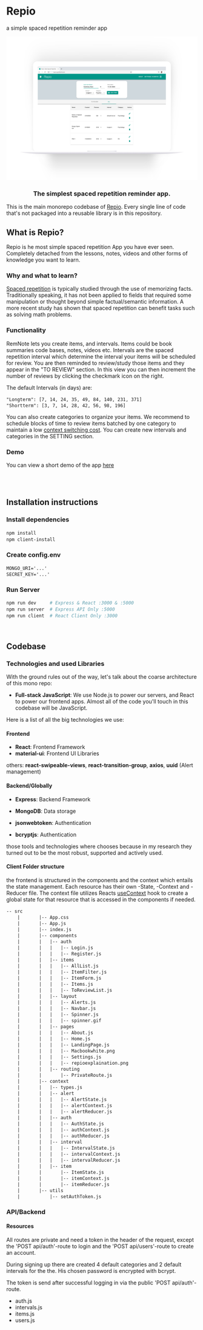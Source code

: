 # Repio

a simple spaced repetition reminder app

<div align="center">

[![Spectrum](./client/src/components/pages/Macbookwhite.png)](https://spectrum.chat)

### The simplest spaced repetition reminder app.

</div>

This is the main monorepo codebase of [Repio](https://repio.app). Every single line of code that's not packaged into a reusable library is in this repository.

## What is Repio?

Repio is he most simple spaced repetition App you have ever seen. Completely detached from the lessons, notes, videos and other forms of knowledge you want to learn.

### Why and what to learn?

[Spaced repetition](https://en.wikipedia.org/wiki/Spaced_repetition#:~:text=Spaced%20repetition%20is%20an%20evidence,exploit%20the%20psychological%20spacing%20effect.) is typically studied through the use of memorizing facts. Traditionally speaking, it has not been applied to fields that required some manipulation or thought beyond simple factual/semantic information. A more recent study has shown that spaced repetition can benefit tasks such as solving math problems.

### Functionality

RemNote lets you create items, and intervals. Items could be book summaries code bases, notes, videos etc. Intervals are the spaced repetition interval which determine the interval your items will be scheduled for review. You are then reminded to review/study those items and they appear in the "TO REVIEW" section. In this view you can then increment the number of reviews by clicking the checkmark icon on the right.

The default Intervals (in days) are:

```
"Longterm": [7, 14, 24, 35, 49, 84, 140, 231, 371]
"Shortterm": [3, 7, 14, 28, 42, 56, 98, 196]
```

You can also create categories to organize your items. We recommend to schedule blocks of time to review items batched by one category to maintain a low [context switching cost](https://www.psychologytoday.com/us/blog/brain-wise/201209/the-true-cost-multi-tasking). You can create new intervals and categories in the SETTING section.

### Demo

You can view a short demo of the app [here](https://www.youtube.com/watch?v=lfoa3N4uVyc)

<br>
<br>

## Installation instructions

### Install dependencies

```bash
npm install
npm client-install
```

### Create config.env

```
MONGO_URI='...'
SECRET_KEY='...'
```

### Run Server

```bash
npm run dev     # Express & React :3000 & :5000
npm run server  # Express API Only :5000
npm run client  # React Client Only :3000
```

<br>

## Codebase

### Technologies and used Libraries

With the ground rules out of the way, let's talk about the coarse architecture of this mono repo:

- **Full-stack JavaScript**: We use Node.js to power our servers, and React to power our frontend apps. Almost all of the code you'll touch in this codebase will be JavaScript.

Here is a list of all the big technologies we use:

#### Frontend

- **React**: Frontend Framework
- **material-ui**: Frontend UI Libraries

others: **react-swipeable-views**, **react-transition-group**, **axios**, **uuid** (Alert management)

#### Backend/Globally

- **Express**: Backend Framework
- **MongoDB**: Data storage

- **jsonwebtoken**: Authentication
- **bcryptjs**: Authentication

those tools and technologies where chooses because in my research they turned out to be the most robust, supported and actively used.

#### Client Folder structure

the frontend is structured in the components and the context which entails the state management. Each resource has their own -State, -Context and -Reducer file. The context file utilizes Reacts [useContext](https://reactjs.org/docs/hooks-reference.html#usecontext) hook to create a global state for that resource that is accessed in the components if needed.

```
-- src
    |       |-- App.css
    |       |-- App.js
    |       |-- index.js
    |       |-- components
    |       |   |-- auth
    |       |   |   |-- Login.js
    |       |   |   |-- Register.js
    |       |   |-- items
    |       |   |   |-- AllList.js
    |       |   |   |-- ItemFilter.js
    |       |   |   |-- ItemForm.js
    |       |   |   |-- Items.js
    |       |   |   |-- ToReviewList.js
    |       |   |-- layout
    |       |   |   |-- Alerts.js
    |       |   |   |-- Navbar.js
    |       |   |   |-- Spinner.js
    |       |   |   |-- spinner.gif
    |       |   |-- pages
    |       |   |   |-- About.js
    |       |   |   |-- Home.js
    |       |   |   |-- LandingPage.js
    |       |   |   |-- Macbookwhite.png
    |       |   |   |-- Settings.js
    |       |   |   |-- repioexplaination.png
    |       |   |-- routing
    |       |       |-- PrivateRoute.js
    |       |-- context
    |       |   |-- types.js
    |       |   |-- alert
    |       |   |   |-- AlertState.js
    |       |   |   |-- alertContext.js
    |       |   |   |-- alertReducer.js
    |       |   |-- auth
    |       |   |   |-- AuthState.js
    |       |   |   |-- authContext.js
    |       |   |   |-- authReducer.js
    |       |   |-- interval
    |       |   |   |-- IntervalState.js
    |       |   |   |-- intervalContext.js
    |       |   |   |-- intervalReducer.js
    |       |   |-- item
    |       |       |-- ItemState.js
    |       |       |-- itemContext.js
    |       |       |-- itemReducer.js
    |       |-- utils
    |           |-- setAuthToken.js
```

### API/Backend

#### Resources

All routes are private and need a token in the header of the request, except the 'POST api/auth'-route to login and the 'POST api/users'-route to create an account.

During signing up there are created 4 default categories and 2 default intervals for the the. His chosen password is encrypted with bcrypt.

The token is send after successful logging in via the public 'POST api/auth'-route.

- auth.js
- intervals.js
- items.js
- users.js
